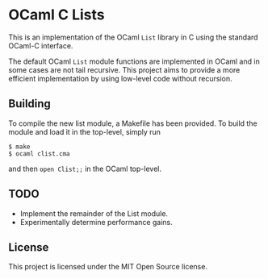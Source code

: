 # OCaml C Lists

This is an implementation of the OCaml `List` library in C using the standard
OCaml-C interface.

The default OCaml `List` module functions are implemented in OCaml and in
some cases are not tail recursive. This project aims to provide a more
efficient implementation by using low-level code without recursion.

## Building

To compile the new list module, a Makefile has been provided. To build the
module and load it in the top-level, simply run

    $ make
    $ ocaml clist.cma

and then `open Clist;;` in the OCaml top-level.

## TODO

* Implement the remainder of the List module.
* Experimentally determine performance gains.

## License

This project is licensed under the MIT Open Source license.
